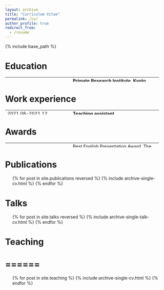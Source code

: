 ```yaml
---
layout: archive
title: "Curriculum Vitae"
permalink: /cv/
author_profile: true
redirect_from:
  - /resume
---
```


{% include base_path %}

<style>
table {
    border-collapse: collapse;
}
table, th, td {
   border: 1px white;
   height: 15px;
   font-size: 11pt;
}
blockquote {
    border-left: solid blue;
    padding-left: 10px;
}
</style>

Education
======
<table>
    <tr>
        <td style="width: 200px;">2019.10-2022.09</td>
        <td><strong>Primate Research Institute, Kyoto University</strong></td>
        <td></td>
    </tr>
    <tr>
        <td></td>
        <td>Ph.D. Candidate, Biological sciences</td>
        <td></td>
    </tr>
    <tr>
        <td>2017.10-2019.09</td>
        <td><strong>Primate Research Institute, Kyoto University</strong></td>
        <td></td>
    </tr>
    <tr>
        <td></td>
        <td>Master of Science, Biological sciences</td>
        <td></td>
    </tr>
    <tr>
        <td>2015.09-2016.08</td>
        <td><strong>Primate Research Institute, Kyoto University</strong></td>
        <td></td>
    </tr>
    <tr>
        <td></td>
        <td>Exchange student</td>
        <td></td>
    </tr>
    <tr>
        <td>2012.09-2016.06</td>
        <td><strong>Sun Yat-sen University</strong></td>
        <td></td>
    </tr>
    <tr>
        <td></td>
        <td>Bachelor of Science, Biological sciences</td>
        <td></td>
    </tr>
</table>







Work experience
======
<table>
    <tr>
        <td style="width: 200px;">2021.08-2021.12</td>
        <td><strong>Teaching assistant</strong></td>
        <td></td>
    </tr>
    <tr>
        <td></td>
        <td>Interdisciplinary Seminar on Primatology 2021, Inuyama campus, Kyoto University</td>
        <td></td>
    </tr>
    <tr>
        <td>2021.04-2022.03</td>
        <td><strong>Teaching assistant</strong></td>
        <td></td>
    </tr>
    <tr>
        <td></td>
        <td>CICASP Seminar in Science Communication and the International Primatology Lecture Series, Inuyama campus, Kyoto University</td>
        <td></td>
    </tr>
    <tr>
        <td>2019.08-2019.12</td>
        <td><strong>Teaching assistant</strong></td>
        <td></td>
    </tr>
    <tr>
        <td></td>
        <td>Interdisciplinary Seminar on Primatology 2019, Inuyama campus, Kyoto University</td>
        <td></td>
    </tr>
</table>




  
Awards
======
<table>
    <tr>
        <td style="width: 200px;">2022.03</td>
        <td>Best English Presentation Award. The 69th Annual Meeting of the Ecological Society of Japan</td>
    </tr>
    <tr>
        <td>2021.10-2022.09</td>
        <td>Support for Pioneering Graduate Students presented by the Kyoto University Graduate Division</td>
    </tr>
    <tr>
        <td>2021.03</td>
        <td>English Presentation Audience Award. The 68th Annual Meeting of the Ecological Society of Japan</td>
    </tr>
    <tr>
        <td>2020.01</td>
        <td>Symposium of Integrative Biology: Oversea Travel Felloship for Young Researchers</td>
    </tr>
    <tr>
        <td>2020-2021</td>
        <td>Scholarship of Graduate School of Science Fund (Kyoto University)</td>
    </tr>
    <tr>
        <td>2015-2016</td>
        <td>The Sumitomo Corporation Scholarship</td>
    </tr>
</table>


Publications
======
  <ul>{% for post in site.publications reversed %}
    {% include archive-single-cv.html %}
  {% endfor %}</ul>
  
Talks
======
  <ul>{% for post in site.talks reversed %}
    {% include archive-single-talk-cv.html %}
  {% endfor %}</ul>
  
# Teaching
# ======
  <ul>{% for post in site.teaching %}
    {% include archive-single-cv.html %}
  {% endfor %}</ul>
  
